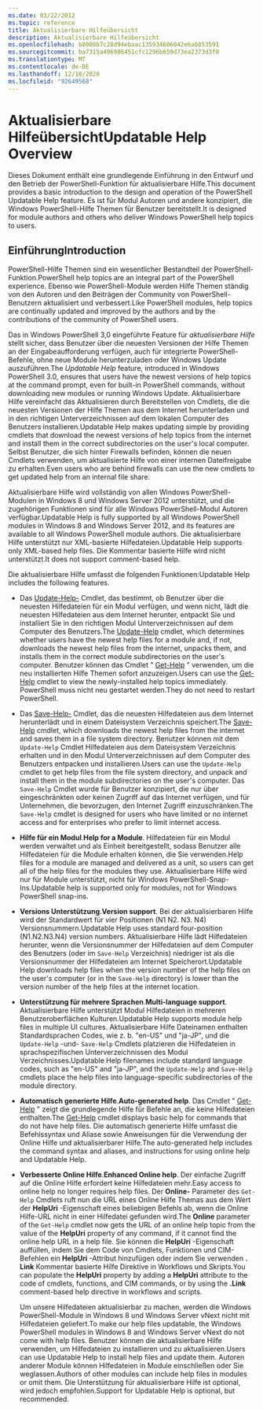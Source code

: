 ```yaml
---
ms.date: 03/22/2012
ms.topic: reference
title: Aktualisierbare Hilfeübersicht
description: Aktualisierbare Hilfeübersicht
ms.openlocfilehash: b8008b7c28d94ebaac135934606042e6a6053591
ms.sourcegitcommit: ba7315a496986451cfc1296b659d73ea2373d3f0
ms.translationtype: MT
ms.contentlocale: de-DE
ms.lasthandoff: 12/10/2020
ms.locfileid: "92649568"
---
```

# <a name="updatable-help-overview"></a><span data-ttu-id="74ba2-103">Aktualisierbare Hilfeübersicht</span><span class="sxs-lookup"><span data-stu-id="74ba2-103">Updatable Help Overview</span></span>

<span data-ttu-id="74ba2-104">Dieses Dokument enthält eine grundlegende Einführung in den Entwurf und den Betrieb der PowerShell-Funktion für aktualisierbare Hilfe.</span><span class="sxs-lookup"><span data-stu-id="74ba2-104">This document provides a basic introduction to the design and operation of the PowerShell Updatable Help feature.</span></span> <span data-ttu-id="74ba2-105">Es ist für Modul Autoren und andere konzipiert, die Windows PowerShell-Hilfe Themen für Benutzer bereitstellt.</span><span class="sxs-lookup"><span data-stu-id="74ba2-105">It is designed for module authors and others who deliver Windows PowerShell help topics to users.</span></span>

## <a name="introduction"></a><span data-ttu-id="74ba2-106">Einführung</span><span class="sxs-lookup"><span data-stu-id="74ba2-106">Introduction</span></span>

<span data-ttu-id="74ba2-107">PowerShell-Hilfe Themen sind ein wesentlicher Bestandteil der PowerShell-Funktion.</span><span class="sxs-lookup"><span data-stu-id="74ba2-107">PowerShell help topics are an integral part of the PowerShell experience.</span></span> <span data-ttu-id="74ba2-108">Ebenso wie PowerShell-Module werden Hilfe Themen ständig von den Autoren und den Beiträgen der Community von PowerShell-Benutzern aktualisiert und verbessert.</span><span class="sxs-lookup"><span data-stu-id="74ba2-108">Like PowerShell modules, help topics are continually updated and improved by the authors and by the contributions of the community of PowerShell users.</span></span>

<span data-ttu-id="74ba2-109">Das in Windows PowerShell 3,0 eingeführte Feature für *aktualisierbare Hilfe* stellt sicher, dass Benutzer über die neuesten Versionen der Hilfe Themen an der Eingabeaufforderung verfügen, auch für integrierte PowerShell-Befehle, ohne neue Module herunterzuladen oder Windows Update auszuführen.</span><span class="sxs-lookup"><span data-stu-id="74ba2-109">The *Updatable Help* feature, introduced in Windows PowerShell 3.0, ensures that users have the newest versions of help topics at the command prompt, even for built-in PowerShell commands, without downloading new modules or running Windows Update.</span></span> <span data-ttu-id="74ba2-110">Aktualisierbare Hilfe vereinfacht das Aktualisieren durch Bereitstellen von Cmdlets, die die neuesten Versionen der Hilfe Themen aus dem Internet herunterladen und in den richtigen Unterverzeichnissen auf dem lokalen Computer des Benutzers installieren.</span><span class="sxs-lookup"><span data-stu-id="74ba2-110">Updatable Help makes updating simple by providing cmdlets that download the newest versions of help topics from the internet and install them in the correct subdirectories on the user's local computer.</span></span> <span data-ttu-id="74ba2-111">Selbst Benutzer, die sich hinter Firewalls befinden, können die neuen Cmdlets verwenden, um aktualisierte Hilfe von einer internen Dateifreigabe zu erhalten.</span><span class="sxs-lookup"><span data-stu-id="74ba2-111">Even users who are behind firewalls can use the new cmdlets to get updated help from an internal file share.</span></span>

<span data-ttu-id="74ba2-112">Aktualisierbare Hilfe wird vollständig von allen Windows PowerShell-Modulen in Windows 8 und Windows Server 2012 unterstützt, und die zugehörigen Funktionen sind für alle Windows PowerShell-Modul Autoren verfügbar.</span><span class="sxs-lookup"><span data-stu-id="74ba2-112">Updatable Help is fully supported by all Windows PowerShell modules in Windows 8 and Windows Server 2012, and its features are available to all Windows PowerShell module authors.</span></span> <span data-ttu-id="74ba2-113">Die aktualisierbare Hilfe unterstützt nur XML-basierte Hilfedateien.</span><span class="sxs-lookup"><span data-stu-id="74ba2-113">Updatable Help supports only XML-based help files.</span></span> <span data-ttu-id="74ba2-114">Die Kommentar basierte Hilfe wird nicht unterstützt.</span><span class="sxs-lookup"><span data-stu-id="74ba2-114">It does not support comment-based help.</span></span>

<span data-ttu-id="74ba2-115">Die aktualisierbare Hilfe umfasst die folgenden Funktionen:</span><span class="sxs-lookup"><span data-stu-id="74ba2-115">Updatable Help includes the following features.</span></span>

- <span data-ttu-id="74ba2-116">Das [Update-Help-](/powershell/module/Microsoft.PowerShell.Core/Update-Help) Cmdlet, das bestimmt, ob Benutzer über die neuesten Hilfedateien für ein Modul verfügen, und wenn nicht, lädt die neuesten Hilfedateien aus dem Internet herunter, entpackt Sie und installiert Sie in den richtigen Modul Unterverzeichnissen auf dem Computer des Benutzers.</span><span class="sxs-lookup"><span data-stu-id="74ba2-116">The [Update-Help](/powershell/module/Microsoft.PowerShell.Core/Update-Help) cmdlet, which determines whether users have the newest help files for a module and, if not, downloads the newest help files from the internet, unpacks them, and installs them in the correct module subdirectories on the user's computer.</span></span> <span data-ttu-id="74ba2-117">Benutzer können das Cmdlet " [Get-Help](/powershell/module/Microsoft.PowerShell.Core/Get-Help) " verwenden, um die neu installierten Hilfe Themen sofort anzuzeigen.</span><span class="sxs-lookup"><span data-stu-id="74ba2-117">Users can use the [Get-Help](/powershell/module/Microsoft.PowerShell.Core/Get-Help) cmdlet to view the newly-installed help topics immediately.</span></span> <span data-ttu-id="74ba2-118">PowerShell muss nicht neu gestartet werden.</span><span class="sxs-lookup"><span data-stu-id="74ba2-118">They do not need to restart PowerShell.</span></span>

- <span data-ttu-id="74ba2-119">Das [Save-Help-](/powershell/module/Microsoft.PowerShell.Core/Save-Help) Cmdlet, das die neuesten Hilfedateien aus dem Internet herunterlädt und in einem Dateisystem Verzeichnis speichert.</span><span class="sxs-lookup"><span data-stu-id="74ba2-119">The [Save-Help](/powershell/module/Microsoft.PowerShell.Core/Save-Help) cmdlet, which downloads the newest help files from the internet and saves them in a file system directory.</span></span> <span data-ttu-id="74ba2-120">Benutzer können mit dem `Update-Help` Cmdlet Hilfedateien aus dem Dateisystem Verzeichnis erhalten und in den Modul Unterverzeichnissen auf dem Computer des Benutzers entpacken und installieren.</span><span class="sxs-lookup"><span data-stu-id="74ba2-120">Users can use the `Update-Help` cmdlet to get help files from the file system directory, and unpack and install them in the module subdirectories on the user's computer.</span></span> <span data-ttu-id="74ba2-121">Das `Save-Help` Cmdlet wurde für Benutzer konzipiert, die nur über eingeschränkten oder keinen Zugriff auf das Internet verfügen, und für Unternehmen, die bevorzugen, den Internet Zugriff einzuschränken.</span><span class="sxs-lookup"><span data-stu-id="74ba2-121">The `Save-Help` cmdlet is designed for users who have limited or no internet access and for enterprises who prefer to limit internet access.</span></span>

- <span data-ttu-id="74ba2-122">**Hilfe für ein Modul**.</span><span class="sxs-lookup"><span data-stu-id="74ba2-122">**Help for a Module**.</span></span> <span data-ttu-id="74ba2-123">Hilfedateien für ein Modul werden verwaltet und als Einheit bereitgestellt, sodass Benutzer alle Hilfedateien für die Module erhalten können, die Sie verwenden.</span><span class="sxs-lookup"><span data-stu-id="74ba2-123">Help files for a module are managed and delivered as a unit, so users can get all of the help files for the modules they use.</span></span> <span data-ttu-id="74ba2-124">Aktualisierbare Hilfe wird nur für Module unterstützt, nicht für Windows PowerShell-Snap-Ins.</span><span class="sxs-lookup"><span data-stu-id="74ba2-124">Updatable help is supported only for modules, not for Windows PowerShell snap-ins.</span></span>

- <span data-ttu-id="74ba2-125">**Versions Unterstützung**.</span><span class="sxs-lookup"><span data-stu-id="74ba2-125">**Version support**.</span></span> <span data-ttu-id="74ba2-126">Bei der aktualisierbaren Hilfe wird der Standardwert für vier Positionen (N1 N2. N3. N4) Versionsnummern.</span><span class="sxs-lookup"><span data-stu-id="74ba2-126">Updatable Help uses standard four-position (N1.N2.N3.N4) version numbers.</span></span>
  <span data-ttu-id="74ba2-127">Aktualisierbare Hilfe lädt Hilfedateien herunter, wenn die Versionsnummer der Hilfedateien auf dem Computer des Benutzers (oder im `Save-Help` Verzeichnis) niedriger ist als die Versionsnummer der Hilfedateien am Internet Speicherort.</span><span class="sxs-lookup"><span data-stu-id="74ba2-127">Updatable Help downloads help files when the version number of the help files on the user's computer (or in the `Save-Help` directory) is lower than the version number of the help files at the internet location.</span></span>

- <span data-ttu-id="74ba2-128">**Unterstützung für mehrere Sprachen**.</span><span class="sxs-lookup"><span data-stu-id="74ba2-128">**Multi-language support**.</span></span> <span data-ttu-id="74ba2-129">Aktualisierbare Hilfe unterstützt Modul Hilfedateien in mehreren Benutzeroberflächen Kulturen.</span><span class="sxs-lookup"><span data-stu-id="74ba2-129">Updatable Help supports module help files in multiple UI cultures.</span></span>
  <span data-ttu-id="74ba2-130">Aktualisierbare Hilfe Dateinamen enthalten Standardsprachen Codes, wie z. b. "en-US" und "ja-JP", und die `Update-Help` -und- `Save-Help` Cmdlets platzieren die Hilfedateien in sprachspezifischen Unterverzeichnissen des Modul Verzeichnisses.</span><span class="sxs-lookup"><span data-stu-id="74ba2-130">Updatable Help filenames include standard language codes, such as "en-US" and "ja-JP", and the `Update-Help` and `Save-Help` cmdlets place the help files into language-specific subdirectories of the module directory.</span></span>

- <span data-ttu-id="74ba2-131">**Automatisch generierte Hilfe**.</span><span class="sxs-lookup"><span data-stu-id="74ba2-131">**Auto-generated help**.</span></span> <span data-ttu-id="74ba2-132">Das Cmdlet " [Get-Help](/powershell/module/Microsoft.PowerShell.Core/Get-Help) " zeigt die grundlegende Hilfe für Befehle an, die keine Hilfedateien enthalten.</span><span class="sxs-lookup"><span data-stu-id="74ba2-132">The [Get-Help](/powershell/module/Microsoft.PowerShell.Core/Get-Help) cmdlet displays basic help for commands that do not have help files.</span></span> <span data-ttu-id="74ba2-133">Die automatisch generierte Hilfe umfasst die Befehlssyntax und Aliase sowie Anweisungen für die Verwendung der Online Hilfe und aktualisierbarer Hilfe.</span><span class="sxs-lookup"><span data-stu-id="74ba2-133">The auto-generated help includes the command syntax and aliases, and instructions for using online help and Updatable Help.</span></span>

- <span data-ttu-id="74ba2-134">**Verbesserte Online Hilfe**.</span><span class="sxs-lookup"><span data-stu-id="74ba2-134">**Enhanced Online help**.</span></span> <span data-ttu-id="74ba2-135">Der einfache Zugriff auf die Online Hilfe erfordert keine Hilfedateien mehr.</span><span class="sxs-lookup"><span data-stu-id="74ba2-135">Easy access to online help no longer requires help files.</span></span> <span data-ttu-id="74ba2-136">Der **Online-** Parameter des `Get-Help` Cmdlets ruft nun die URL eines Online Hilfe Themas aus dem Wert der **HelpUri** -Eigenschaft eines beliebigen Befehls ab, wenn die Online Hilfe-URL nicht in einer Hilfedatei gefunden wird.</span><span class="sxs-lookup"><span data-stu-id="74ba2-136">The **Online** parameter of the `Get-Help` cmdlet now gets the URL of an online help topic from the value of the **HelpUri** property of any command, if it cannot find the online help URL in a help file.</span></span> <span data-ttu-id="74ba2-137">Sie können die **HelpUri** -Eigenschaft auffüllen, indem Sie dem Code von Cmdlets, Funktionen und CIM-Befehlen ein **HelpUri** -Attribut hinzufügen oder indem Sie verwenden **. Link** Kommentar basierte Hilfe Direktive in Workflows und Skripts.</span><span class="sxs-lookup"><span data-stu-id="74ba2-137">You can populate the **HelpUri** property by adding a **HelpUri** attribute to the code of cmdlets, functions, and CIM commands, or by using the **.Link** comment-based help directive in workflows and scripts.</span></span>

  <span data-ttu-id="74ba2-138">Um unsere Hilfedateien aktualisierbar zu machen, werden die Windows PowerShell-Module in Windows 8 und Windows Server vNext nicht mit Hilfedateien geliefert.</span><span class="sxs-lookup"><span data-stu-id="74ba2-138">To make our help files updatable, the Windows PowerShell modules in Windows 8 and Windows Server vNext do not come with help files.</span></span> <span data-ttu-id="74ba2-139">Benutzer können die aktualisierbare Hilfe verwenden, um Hilfedateien zu installieren und zu aktualisieren.</span><span class="sxs-lookup"><span data-stu-id="74ba2-139">Users can use Updatable Help to install help files and update them.</span></span> <span data-ttu-id="74ba2-140">Autoren anderer Module können Hilfedateien in Module einschließen oder Sie weglassen.</span><span class="sxs-lookup"><span data-stu-id="74ba2-140">Authors of other modules can include help files in modules or omit them.</span></span> <span data-ttu-id="74ba2-141">Die Unterstützung für aktualisierbare Hilfe ist optional, wird jedoch empfohlen.</span><span class="sxs-lookup"><span data-stu-id="74ba2-141">Support for Updatable Help is optional, but recommended.</span></span>
